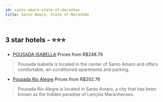 ```yaml
---
id: santo-amaro-state-of-maranhao
title: Santo Amaro, State of Maranhão
---
```


<center><img src="https://static.hotelurbano.com/reservas/prod0/6/6496/562165fdcfe7d_pousada-isabella.JPG" alt="" /></center>


##  3 star hotels - ⭐️⭐️⭐️

-    [POUSADA ISABELLA](https://us.hurb.com/hotels/santo-amaro/pousada-isabella-6496?cmp=18055) Prices from R$248.79
   > Pousada Isabella is located in the center of Santo Amaro and offers comfortable, air-conditioned apartments and parking.
-    [Pousada Rio Alegre](https://us.hurb.com/hotels/santo-amaro/pousada-rio-alegre-13830?cmp=18055) Prices from R$202.76
   > Pousada Rio Alegre is located in Santo Amaro, a city that has been known as the hidden paradise of Lençóis Maranhenses.
